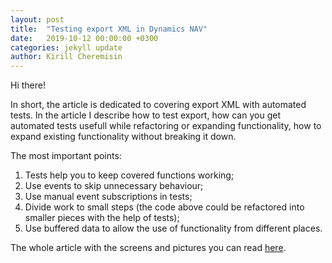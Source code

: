 ```yaml
---
layout: post
title:  "Testing export XML in Dynamics NAV"
date:   2019-10-12 00:00:00 +0300
categories: jekyll update
author: Kirill Cheremisin
---
```


Hi there!

In short, the article is dedicated to covering export XML with automated tests.
In the article I describe how to test export, how can you get automated tests usefull while refactoring or expanding functionality, how to expand existing functionality without breaking it down.

The most important points:
1. Tests help you to keep covered functions working;
2. Use events to skip unnecessary behaviour;
3. Use manual event subscriptions in tests;
4. Divide work to small steps (the code above could be refactored into smaller pieces with the help of tests);
5. Use buffered data to allow the use of functionality from different places.

The whole article with the screens and pictures you can read [here][medium-link].

[medium-link]: https://medium.com/@cheremisin_k/testing-export-xml-in-dynamics-nav-6aa85bb7f7c4?source=friends_link&sk=552cf7276f4d93ebad7e30d7b9c46e38